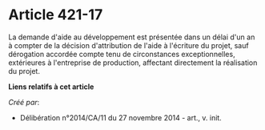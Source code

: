# Article 421-17

La demande d'aide au développement est présentée dans un délai d'un an à compter de la décision d'attribution de l'aide à
l'écriture du projet, sauf dérogation accordée compte tenu de circonstances exceptionnelles, extérieures à l'entreprise de
production, affectant directement la réalisation du projet.

**Liens relatifs à cet article**

_Créé par_:

  - Délibération n°2014/CA/11 du 27 novembre 2014 - art., v. init.
